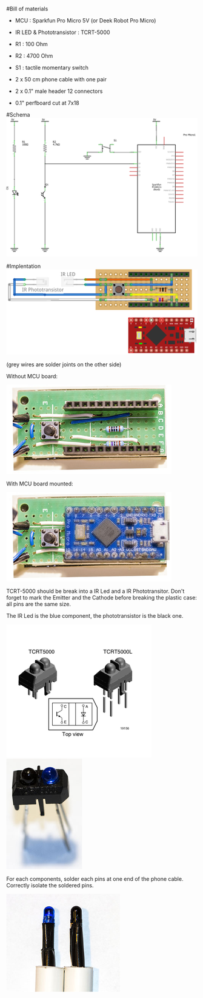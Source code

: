 
#Bill of materials
* MCU : Sparkfun Pro Micro 5V (or Deek Robot Pro Micro)
* IR LED & Phototransistor : TCRT-5000
* R1 : 100 Ohm
* R2 : 4700 Ohm
* S1 : tactile momentary switch


* 2 x 50 cm phone cable with one pair
* 2 x 0.1" male header 12 connectors
* 0.1" perfboard cut at 7x18    


#Schema
![](SHTR_schema.png)

#Implentation
![](SHTR_bb.png)

(grey wires are solder joints on the other side)

Without MCU board:

![](bottom.jpg)

With MCU board mounted:

![](top.jpg)

TCRT-5000 should be break into a IR Led and a IR Phototransitor. Don't forget to mark the Emitter and the Cathode before breaking the plastic case: all pins are the same size.

The IR Led is the blue component, the phototransistor is the black one.

![](TCRT-5000.png) ![](TCRT-5000L.jpg)

For each components, solder each pins at one end of the phone cable. Correctly isolate the soldered pins.

![](sondes.jpg)  

